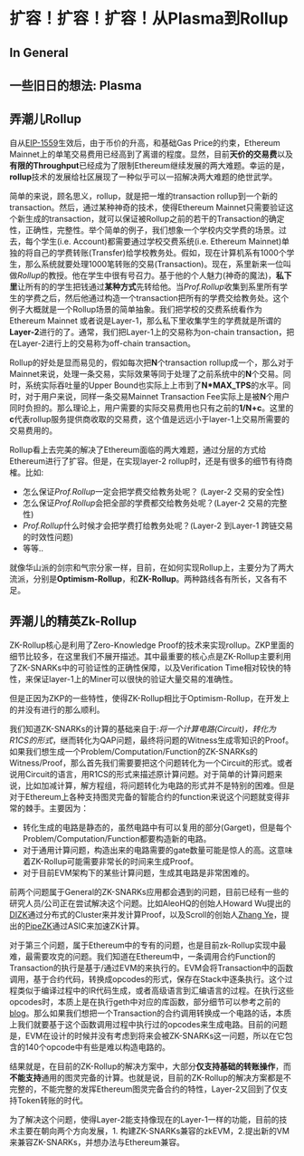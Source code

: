 # 扩容！扩容！扩容！从Plasma到Rollup

## In General

## 一些旧日的想法: Plasma

## 弄潮儿Rollup

自从[EIP-1559](https://eips.ethereum.org/EIPS/eip-1559)生效后，由于币价的升高，和基础Gas Price的约束，Ethereum Mainnet上的单笔交易费用已经高到了离谱的程度。显然，目前**天价的交易费**以及**有限的Throughput**已经成为了限制Ethereum继续发展的两大难题。幸运的是，**rollup**技术的发展给社区展现了一种似乎可以一招解决两大难题的绝世武学。

简单的来说，顾名思义，rollup，就是把一堆的transaction rollup到一个新的transaction。然后，通过某种神奇的技术，使得Ethereum Mainnet只需要验证这个新生成的transaction，就可以保证被Rollup之前的若干的Transaction的确定性，正确性，完整性。举个简单的例子，我们想象一个学校内交学费的场景。过去，每个学生(i.e. Account)都需要通过学校交费系统(i.e. Ethereum Mainnet)单独的将自己的学费转账(Transfer)给学校教务处。假如，现在计算机系有1000个学生，那么系统就要处理1000笔转账的交易(Transaction)。现在，系里新来一位叫做*Rollup*的教授。他在学生中很有号召力。基于他的个人魅力(神奇的魔法)，**私下里**让所有的的学生把钱通过**某种方式**先转给他。当*Prof.Rollup*收集到系里所有学生的学费之后，然后他通过构造一个transaction把所有的学费交给教务处。这个例子大概就是一个Rollup场景的简单抽象。我们把学校的交费系统看作为Ethereum Mainnet 或者说是Layer-1，那么私下里收集学生的学费就是所谓的**Layer-2**进行的了。通常，我们把Layer-1上的交易称为on-chain transaction，把在Layer-2进行上的交易称为off-chain transaction。

Rollup的好处是显而易见的，假如每次把**N**个transaction rollup成一个，那么对于Mainnet来说，处理一条交易，实际效果等同于处理了之前系统中的**N**个交易。同时，系统实际吞吐量的Upper Bound也实际上上市到了**N*MAX_TPS**的水平。同时，对于用户来说，同样一条交易Mainnet Transaction Fee实际上是被**N**个用户同时负担的。那么理论上，用户需要的实际交易费用也只有之前的**1/N+c**。这里的**c**代表rollup服务提供商收取的交易费，这个值是远远小于layer-1上交易所需要的交易费用的。

Rollup看上去完美的解决了Ethereum面临的两大难题，通过分层的方式给Ethereum进行了扩容。但是，在实现layer-2 rollup时，还是有很多的细节有待商榷。比如:

- 怎么保证*Prof.Rollup*一定会把学费交给教务处呢？ (Layer-2 交易的安全性)
- 怎么保证*Prof.Rollup*会把全部的学费都交给教务处呢？(Layer-2 交易的完整性)
- *Prof.Rollup*什么时候才会把学费打给教务处呢？(Layer-2 到Layer-1 跨链交易的时效性问题)
- 等等..

就像华山派的剑宗和气宗分家一样，目前，在如何实现Rollup上，主要分为了两大流派，分别是**Optimism-Rollup**，和**ZK-Rollup**。两种路线各有所长，又各有不足。

## 弄潮儿的精英Zk-Rollup

ZK-Rollup核心是利用了Zero-Knowledge Proof的技术来实现rollup。ZKP里面的细节比较多，在这里我们不展开描述。其中最重要的核心点是ZK-Rollup主要利用了ZK-SNARKs中的可验证性的正确性保障，以及Verification Time相对较快的特性，来保证layer-1上的Miner可以很快的验证大量交易的准确性。

但是正因为ZKP的一些特性，使得ZK-Rollup相比于Optimism-Rollup，在开发上的并没有进行的那么顺利。

我们知道ZK-SNARKs的计算的基础来自于:*将一个计算电路(Circuit)，转化为R1CS的形式*，继而转化为QAP问题，最终将问题的Witness生成零知识的Proof。如果我们想生成一个Problem/Computation/Function的ZK-SNARKs的Witness/Proof，那么首先我们需要要把这个问题转化为一个Circuit的形式。或者说用Circuit的语言，用R1CS的形式来描述原计算问题。对于简单的计算问题来说，比如加减计算，解方程组，将问题转化为电路的形式并不是特别的困难。但是对于Ethereum上各种支持图灵完备的智能合约的function来说这个问题就变得非常的棘手。主要因为：

- 转化生成的电路是静态的，虽然电路中有可以复用的部分(Garget)，但是每个Problem/Computation/Function都要构造新的电路。
- 对于通用计算问题，构造出来的电路需要的gate数量可能是惊人的高。这意味着ZK-Rollup可能需要非常长的时间来生成Proof。
- 对于目前EVM架构下的某些计算问题，生成其电路是非常困难的。

前两个问题属于General的ZK-SNARKs应用都会遇到的问题，目前已经有一些的研究人员/公司正在尝试解决这个问题。比如AleoHQ的创始人Howard Wu提出的[DIZK](https://www.usenix.org/conference/usenixsecurity18/presentation/wu)通过分布式的Cluster来并发计算Proof，以及Scroll的创始人[Zhang Ye](https://twitter.com/yezhang1998)，提出的[PipeZK](https://www.microsoft.com/en-us/research/publication/pipezk-accelerating-zero-knowledge-proof-with-a-pipelined-architecture/)通过ASIC来加速ZK计算。

对于第三个问题，属于Ethereum中的专有的问题，也是目前zk-Rollup实现中最难，最需要攻克的问题。我们知道在Ethereum中，一条调用合约Function的Transaction的执行是基于/通过EVM的来执行的。EVM会将Transaction中的函数调用，基于合约代码，转换成opcodes的形式，保存在Stack中逐条执行。这个过程类似于编译过程中的IR代码生成，或者高级语言到汇编语言的过程。在执行这些opcodes时，本质上是在执行geth中对应的库函数，部分细节可以参考之前的[blog](http://www.hsyodyssey.com/blockchain/2021/07/25/ethereum_txn.html)。那么如果我们想把一个Transaction的合约调用转换成一个电路的话，本质上我们就要基于这个函数调用过程中执行过的opcodes来生成电路。目前的问题是，EVM在设计的时候并没有考虑到将来会被ZK-SNARKs这一问题，所以在它包含的140个opcode中有些是难以构造电路的。

结果就是，在目前的ZK-Rollup的解决方案中，大部分**仅支持基础的转账操作**，而**不能支持**通用的图灵完备的计算。也就是说，目前的ZK-Rollup的解决方案都是不完整的，不能完整的发挥Ethereum图灵完备合约的特性，Layer-2又回到了仅支持Token转账的时代。

为了解决这个问题，使得Layer-2能支持像现在的Layer-1一样的功能，目前的技术主要在朝向两个方向发展，1. 构建ZK-SNARKs兼容的zkEVM，2.提出新的VM来兼容ZK-SNARKs，并想办法与Ethereum兼容。
